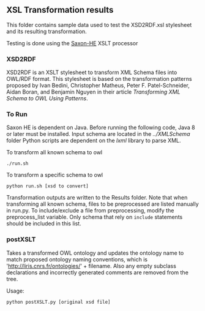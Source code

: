 ## XSL Transformation results
This folder contains sample data used to test the XSD2RDF.xsl stylesheet and its resulting transformation.

Testing is done using the [Saxon-HE](http://saxon.sourceforge.net/) XSLT processor

### XSD2RDF
XSD2RDF is an XSLT stylesheet to transform XML Schema files into OWL/RDF format. This stylesheet is based on the transformation patterns proposed by Ivan Bedini, Christopher Matheus, Peter F. Patel-Schneider, Aidan Boran, and Benjamin Nguyen in their article _Transforming XML Schema to OWL Using Patterns_. 

### To Run
Saxon HE is dependent on Java. Before running the following code, Java 8 or later must be installed. Input schema are located in the _../XMLSchema_ folder
Python scripts are dependent on the _lxml_ library to parse XML.

To transform all known schema to owl
```
./run.sh
```
To transform a specific schema to owl
```
python run.sh [xsd to convert]
```
Transformation outputs are written to the Results folder. Note that when transforming all known schema, files to be preprocessed are listed manually in run.py. To include/exclude a file from preprocessing, modify the preprocess_list variable. Only schema that rely on `include` statements should be included in this list.

### postXSLT
Takes a transformed OWL ontology and updates the ontology name to match proposed ontology naming conventions, which is 'http://liris.cnrs.fr/ontologies/' + filename. Also any empty subclass declarations and incorrectly generated comments are removed from the tree.

Usage:
```
python postXSLT.py [original xsd file]
```